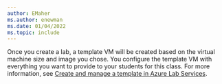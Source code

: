 ```yaml
---
author: EMaher
ms.author: enewman
ms.date: 01/04/2022
ms.topic: include
---
```


Once you create a lab, a template VM will be created based on the virtual machine size and image you chose. You configure the template VM with everything you want to provide to your students for this class. For more information, see [Create and manage a template in Azure Lab Services](../how-to-create-manage-template.md).
